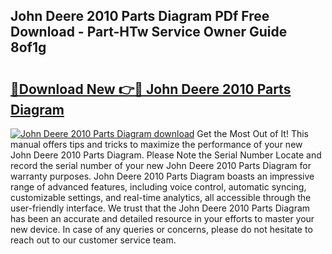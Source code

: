 ## John Deere 2010 Parts Diagram PDf Free Download - Part-HTw Service Owner Guide 8of1g

# <h2><a href="http://dfqbneq.blite.top/?on=John+Deere+2010+Parts+Diagram">🔗Download New 👉🔴 John Deere 2010 Parts Diagram</a></h2>

[![John Deere 2010 Parts Diagram download](https://i.imgur.com/lujVjoI.png)](http://dfqbneq.blite.top/?on=John+Deere+2010+Parts+Diagram)
Get the Most Out of It! This manual offers tips and tricks to maximize the performance of your new John Deere 2010 Parts Diagram. Please Note the Serial Number Locate and record the serial number of your new John Deere 2010 Parts Diagram for warranty purposes. John Deere 2010 Parts Diagram boasts an impressive range of advanced features, including voice control, automatic syncing, customizable settings, and real-time analytics, all accessible through the user-friendly interface. We trust that the John Deere 2010 Parts Diagram has been an accurate and detailed resource in your efforts to master your new device. In case of any queries or concerns, please do not hesitate to reach out to our customer service team.
